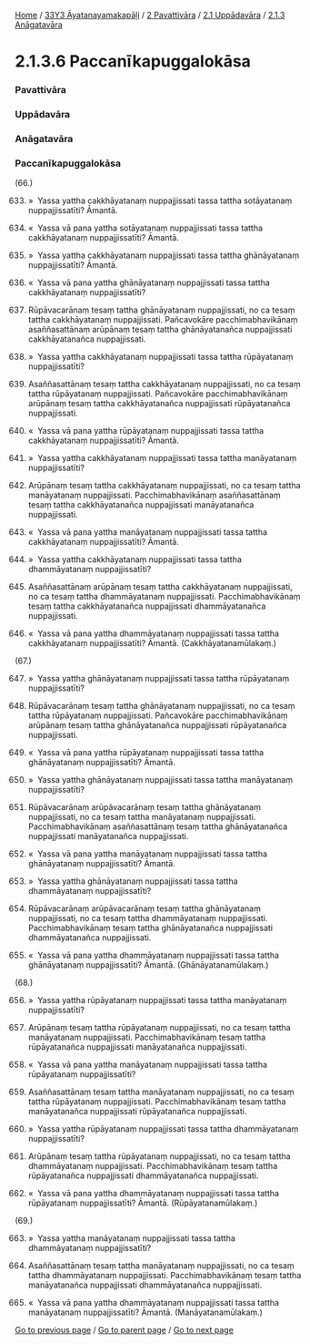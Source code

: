 
[Home](/) / [33Y3 Āyatanayamakapāḷi](/tipitaka/33Y3.md) / [2 Pavattivāra](/tipitaka/33Y3/2.md) / [2.1 Uppādavāra](/tipitaka/33Y3/2/2.1.md) / [2.1.3 Anāgatavāra](/tipitaka/33Y3/2/2.1/2.1.3.md)

# 2.1.3.6 Paccanīkapuggalokāsa

### Pavattivāra

### Uppādavāra

### Anāgatavāra

### Paccanīkapuggalokāsa

(66.)

633. »  Yassa yattha cakkhāyatanaṃ nuppajjissati tassa tattha sotāyatanaṃ nuppajjissatīti? Āmantā.

634. «  Yassa vā pana yattha sotāyatanaṃ nuppajjissati tassa tattha cakkhāyatanaṃ nuppajjissatīti? Āmantā.

635. »  Yassa yattha cakkhāyatanaṃ nuppajjissati tassa tattha ghānāyatanaṃ nuppajjissatīti? Āmantā.

636. «  Yassa vā pana yattha ghānāyatanaṃ nuppajjissati tassa tattha cakkhāyatanaṃ nuppajjissatīti?

637. Rūpāvacarānaṃ tesaṃ tattha ghānāyatanaṃ nuppajjissati, no ca tesaṃ tattha cakkhāyatanaṃ nuppajjissati. Pañcavokāre pacchimabhavikānaṃ asaññasattānaṃ arūpānaṃ tesaṃ tattha ghānāyatanañca nuppajjissati cakkhāyatanañca nuppajjissati.

638. »  Yassa yattha cakkhāyatanaṃ nuppajjissati tassa tattha rūpāyatanaṃ nuppajjissatīti?

639. Asaññasattānaṃ tesaṃ tattha cakkhāyatanaṃ nuppajjissati, no ca tesaṃ tattha rūpāyatanaṃ nuppajjissati. Pañcavokāre pacchimabhavikānaṃ arūpānaṃ tesaṃ tattha cakkhāyatanañca nuppajjissati rūpāyatanañca nuppajjissati.

640. «  Yassa vā pana yattha rūpāyatanaṃ nuppajjissati tassa tattha cakkhāyatanaṃ nuppajjissatīti? Āmantā.

641. »  Yassa yattha cakkhāyatanaṃ nuppajjissati tassa tattha manāyatanaṃ nuppajjissatīti?

642. Arūpānaṃ tesaṃ tattha cakkhāyatanaṃ nuppajjissati, no ca tesaṃ tattha manāyatanaṃ nuppajjissati. Pacchimabhavikānaṃ asaññasattānaṃ tesaṃ tattha cakkhāyatanañca nuppajjissati manāyatanañca nuppajjissati.

643. «  Yassa vā pana yattha manāyatanaṃ nuppajjissati tassa tattha cakkhāyatanaṃ nuppajjissatīti? Āmantā.

644. »  Yassa yattha cakkhāyatanaṃ nuppajjissati tassa tattha dhammāyatanaṃ nuppajjissatīti?

645. Asaññasattānaṃ arūpānaṃ tesaṃ tattha cakkhāyatanaṃ nuppajjissati, no ca tesaṃ tattha dhammāyatanaṃ nuppajjissati. Pacchimabhavikānaṃ tesaṃ tattha cakkhāyatanañca nuppajjissati dhammāyatanañca nuppajjissati.

646. «  Yassa vā pana yattha dhammāyatanaṃ nuppajjissati tassa tattha cakkhāyatanaṃ nuppajjissatīti? Āmantā. (Cakkhāyatanamūlakaṃ.)

(67.)

647. »  Yassa yattha ghānāyatanaṃ nuppajjissati tassa tattha rūpāyatanaṃ nuppajjissatīti?

648. Rūpāvacarānaṃ tesaṃ tattha ghānāyatanaṃ nuppajjissati, no ca tesaṃ tattha rūpāyatanaṃ nuppajjissati. Pañcavokāre pacchimabhavikānaṃ arūpānaṃ tesaṃ tattha ghānāyatanañca nuppajjissati rūpāyatanañca nuppajjissati.

649. «  Yassa vā pana yattha rūpāyatanaṃ nuppajjissati tassa tattha ghānāyatanaṃ nuppajjissatīti? Āmantā.

650. »  Yassa yattha ghānāyatanaṃ nuppajjissati tassa tattha manāyatanaṃ nuppajjissatīti?

651. Rūpāvacarānaṃ arūpāvacarānaṃ tesaṃ tattha ghānāyatanaṃ nuppajjissati, no ca tesaṃ tattha manāyatanaṃ nuppajjissati. Pacchimabhavikānaṃ asaññasattānaṃ tesaṃ tattha ghānāyatanañca nuppajjissati manāyatanañca nuppajjissati.

652. «  Yassa vā pana yattha manāyatanaṃ nuppajjissati tassa tattha ghānāyatanaṃ nuppajjissatīti? Āmantā.

653. »  Yassa yattha ghānāyatanaṃ nuppajjissati tassa tattha dhammāyatanaṃ nuppajjissatīti?

654. Rūpāvacarānaṃ arūpāvacarānaṃ tesaṃ tattha ghānāyatanaṃ nuppajjissati, no ca tesaṃ tattha dhammāyatanaṃ nuppajjissati. Pacchimabhavikānaṃ tesaṃ tattha ghānāyatanañca nuppajjissati dhammāyatanañca nuppajjissati.

655. «  Yassa vā pana yattha dhammāyatanaṃ nuppajjissati tassa tattha ghānāyatanaṃ nuppajjissatīti? Āmantā. (Ghānāyatanamūlakaṃ.)

(68.)

656. »  Yassa yattha rūpāyatanaṃ nuppajjissati tassa tattha manāyatanaṃ nuppajjissatīti?

657. Arūpānaṃ tesaṃ tattha rūpāyatanaṃ nuppajjissati, no ca tesaṃ tattha manāyatanaṃ nuppajjissati. Pacchimabhavikānaṃ tesaṃ tattha rūpāyatanañca nuppajjissati manāyatanañca nuppajjissati.

658. «  Yassa vā pana yattha manāyatanaṃ nuppajjissati tassa tattha rūpāyatanaṃ nuppajjissatīti?

659. Asaññasattānaṃ tesaṃ tattha manāyatanaṃ nuppajjissati, no ca tesaṃ tattha rūpāyatanaṃ nuppajjissati. Pacchimabhavikānaṃ tesaṃ tattha manāyatanañca nuppajjissati rūpāyatanañca nuppajjissati.

660. »  Yassa yattha rūpāyatanaṃ nuppajjissati tassa tattha dhammāyatanaṃ nuppajjissatīti?

661. Arūpānaṃ tesaṃ tattha rūpāyatanaṃ nuppajjissati, no ca tesaṃ tattha dhammāyatanaṃ nuppajjissati. Pacchimabhavikānaṃ tesaṃ tattha rūpāyatanañca nuppajjissati dhammāyatanañca nuppajjissati.

662. «  Yassa vā pana yattha dhammāyatanaṃ nuppajjissati tassa tattha rūpāyatanaṃ nuppajjissatīti? Āmantā. (Rūpāyatanamūlakaṃ.)

(69.)

663. »  Yassa yattha manāyatanaṃ nuppajjissati tassa tattha dhammāyatanaṃ nuppajjissatīti?

664. Asaññasattānaṃ tesaṃ tattha manāyatanaṃ nuppajjissati, no ca tesaṃ tattha dhammāyatanaṃ nuppajjissati. Pacchimabhavikānaṃ tesaṃ tattha manāyatanañca nuppajjissati dhammāyatanañca nuppajjissati.

665. «  Yassa vā pana yattha dhammāyatanaṃ nuppajjissati tassa tattha manāyatanaṃ nuppajjissatīti? Āmantā. (Manāyatanamūlakaṃ.)

[Go to previous page](/tipitaka/33Y3/2/2.1/2.1.3/2.1.3.5.md) / [Go to parent page](/tipitaka/33Y3/2/2.1/2.1.3.md) / [Go to next page](/tipitaka/33Y3/2/2.1/2.1.4.md)


